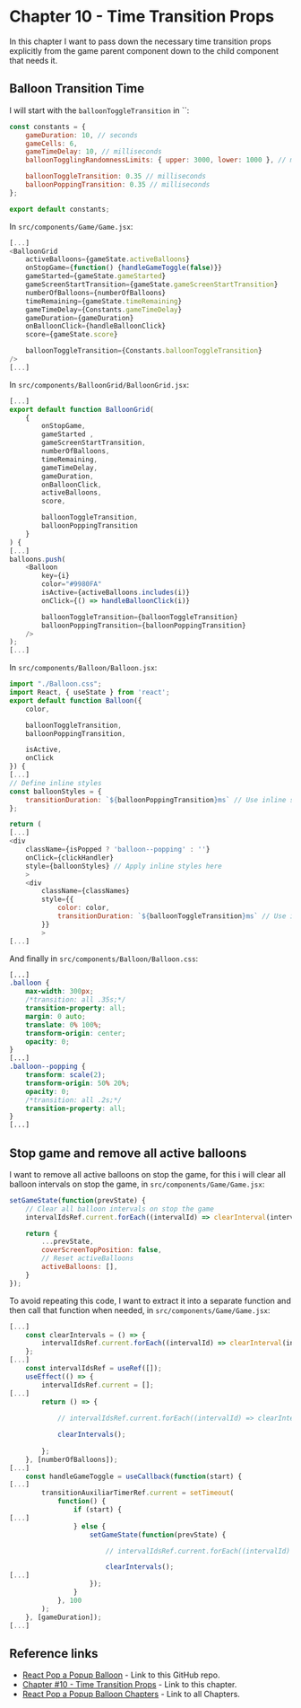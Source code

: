 # Chapter 10 - Time Transition Props

In this chapter I want to pass down the necessary time transition props explicitly from the game parent component down to the child component that needs it.

## Balloon Transition Time

I will start with the `balloonToggleTransition` in ``:

```js
const constants = {
    gameDuration: 10, // seconds
    gameCells: 6,
    gameTimeDelay: 10, // milliseconds
    balloonTogglingRandomnessLimits: { upper: 3000, lower: 1000 }, // milliseconds

    balloonToggleTransition: 0.35 // milliseconds
    balloonPoppingTransition: 0.35 // milliseconds
};

export default constants;
```

In `src/components/Game/Game.jsx`:

```js
[...]
<BalloonGrid 
    activeBalloons={gameState.activeBalloons}
    onStopGame={function() {handleGameToggle(false)}} 
    gameStarted={gameState.gameStarted} 
    gameScreenStartTransition={gameState.gameScreenStartTransition}
    numberOfBalloons={numberOfBalloons}
    timeRemaining={gameState.timeRemaining}
    gameTimeDelay={Constants.gameTimeDelay}
    gameDuration={gameDuration}
    onBalloonClick={handleBalloonClick}
    score={gameState.score}

    balloonToggleTransition={Constants.balloonToggleTransition}
/>
[...]
```

In `src/components/BalloonGrid/BalloonGrid.jsx`:

```js
[...]
export default function BalloonGrid(
    {
        onStopGame,
        gameStarted ,
        gameScreenStartTransition,
        numberOfBalloons,
        timeRemaining,
        gameTimeDelay,
        gameDuration,
        onBalloonClick,
        activeBalloons,
        score,

        balloonToggleTransition,
        balloonPoppingTransition
    }
) {
[...]
balloons.push(
    <Balloon
        key={i}
        color="#9980FA"
        isActive={activeBalloons.includes(i)}
        onClick={() => handleBalloonClick(i)}

        balloonToggleTransition={balloonToggleTransition}
        balloonPoppingTransition={balloonPoppingTransition}
    />
);
[...]
```

In `src/components/Balloon/Balloon.jsx`:

```js
import "./Balloon.css";
import React, { useState } from 'react';
export default function Balloon({ 
    color, 

    balloonToggleTransition, 
    balloonPoppingTransition, 

    isActive, 
    onClick 
}) {
[...]
// Define inline styles
const balloonStyles = {
    transitionDuration: `${balloonPoppingTransition}ms` // Use inline style with dynamic value
};

return (
[...]
<div 
    className={isPopped ? 'balloon--popping' : ''}
    onClick={clickHandler}
    style={balloonStyles} // Apply inline styles here
    >
    <div 
        className={classNames}
        style={{ 
            color: color, 
            transitionDuration: `${balloonToggleTransition}ms` // Use inline style with dynamic value
        }}
        >
[...]
```

And finally in `src/components/Balloon/Balloon.css`:

```css
[...]
.balloon {
    max-width: 300px;
    /*transition: all .35s;*/
    transition-property: all;
    margin: 0 auto;
    translate: 0% 100%;
    transform-origin: center;
    opacity: 0;
}
[...]
.balloon--popping {
    transform: scale(2);
    transform-origin: 50% 20%;
    opacity: 0;
    /*transition: all .2s;*/
    transition-property: all;
}
[...]
```

## Stop game and remove all active balloons

I want to remove all active balloons on stop the game, for this i will clear all balloon intervals on stop the game, in `src/components/Game/Game.jsx`:

```js
setGameState(function(prevState) {
    // Clear all balloon intervals on stop the game
    intervalIdsRef.current.forEach((intervalId) => clearInterval(intervalId));

    return {
        ...prevState,
        coverScreenTopPosition: false,
        // Reset activeBalloons
        activeBalloons: [],
    }
});
```

To avoid repeating this code, I want to extract it into a separate function and then call that function when needed, in `src/components/Game/Game.jsx`:

```js
[...]
    const clearIntervals = () => {
        intervalIdsRef.current.forEach((intervalId) => clearInterval(intervalId));
    };
[...]
    const intervalIdsRef = useRef([]);
    useEffect(() => {
        intervalIdsRef.current = [];
[...]
        return () => {
            
            // intervalIdsRef.current.forEach((intervalId) => clearInterval(intervalId));

            clearIntervals();
            
        };
    }, [numberOfBalloons]);
[...]
    const handleGameToggle = useCallback(function(start) {
[...]
        transitionAuxiliarTimerRef.current = setTimeout(
            function() {
                if (start) {
[...]
                } else {
                    setGameState(function(prevState) {

                        // intervalIdsRef.current.forEach((intervalId) => clearInterval(intervalId));

                        clearIntervals();
[...]
                    });
                }
            }, 100
        );
    }, [gameDuration]);
[...]
```

## Reference links

- [React Pop a Popup Balloon](https://github.com/qbreis/react-pop-a-popup-balloon/) - Link to this GitHub repo.
- [Chapter #10 - Time Transition Props](https://github.com/qbreis/react-pop-a-popup-balloon/tree/main-chapter-10) - Link to this chapter.
- [React Pop a Popup Balloon Chapters](https://github.com/qbreis/react-pop-a-popup-balloon/tree/main/documentation/walkthrough) - Link to all Chapters.
